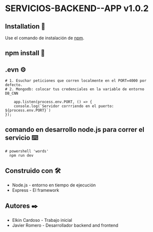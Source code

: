 
# SERVICIOS-BACKEND--APP v1.0.2

## Installation 🚀

Use el comando de instalación de [npm](https://www.npmjs.com/).

## npm install 🔧

## .evn ⚙️
```
# 1. Esuchar peticiones que corren localmente en el PORT=4000 por defecto.
# 2. Mongodb: colocar tus credenciales en la variable de entorno DB_CNN

    app.listen(process.env.PORT, () => {
    console.log(`Servidor corrriendo en el puerto: ${process.env.PORT}`)
});
```

## comando en desarrollo node.js para correr el servicio ⌨️

```node,js
# powershell 'words'
  npm run dev
```

## Construido con 🛠️

- Node.js - entorno en tiempo de ejecución
- Express - El framework 

## Autores ✒️

- Elkin Cardoso - Trabajo inicial
- Javier Romero - Desarrollador backend and frontend

